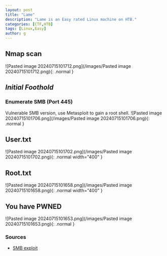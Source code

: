 ```yaml
---
layout: post
title: "Lame"
description: "Lame is an Easy rated Linux machine on HTB."
categories: [CTF,HTB]
tags: [Linux,Easy]
author: g
---
```


## Nmap scan

![Pasted image 20240715101712.png](/images/Pasted image 20240715101712.png){: .normal }

## _**Initial Foothold**_

### Enumerate SMB (Port 445)
Vulnerable SMB version, use Metasploit to gain a root shell.
![Pasted image 20240715101706.png](/images/Pasted image 20240715101706.png){: .normal }


## User.txt
![Pasted image 20240715101702.png](/images/Pasted image 20240715101702.png){: .normal width="400" }


## Root.txt
![Pasted image 20240715101658.png](/images/Pasted image 20240715101658.png){: .normal width="400" }


## You have PWNED
![Pasted image 20240715101653.png](/images/Pasted image 20240715101653.png){: .normal }


### Sources
- [SMB exploit](https://www.rapid7.com/db/modules/exploit/multi/samba/usermap_script/)